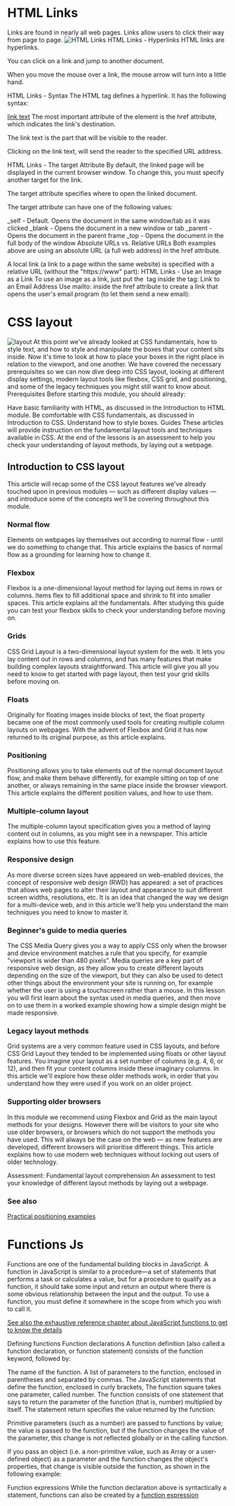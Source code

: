 # HTML Links
Links are found in nearly all web pages. Links allow users to click their way from page to page.
![HTML Links](https://www.wikihow.com/images/thumb/3/37/Create-a-Link-With-Simple-HTML-Programming-Step-2-Version-3.jpg/v4-460px-Create-a-Link-With-Simple-HTML-Programming-Step-2-Version-3.jpg)
HTML Links - Hyperlinks
HTML links are hyperlinks.

You can click on a link and jump to another document.

When you move the mouse over a link, the mouse arrow will turn into a little hand.

HTML Links - Syntax
The HTML <a> tag defines a hyperlink. It has the following syntax:

<a href="url">link text</a>
The most important attribute of the <a> element is the href attribute, which indicates the link's destination.

The link text is the part that will be visible to the reader.

Clicking on the link text, will send the reader to the specified URL address.

HTML Links - The target Attribute
By default, the linked page will be displayed in the current browser window. To change this, you must specify another target for the link.

The target attribute specifies where to open the linked document.

The target attribute can have one of the following values:

_self - Default. Opens the document in the same window/tab as it was clicked
_blank - Opens the document in a new window or tab
_parent - Opens the document in the parent frame
_top - Opens the document in the full body of the window
Absolute URLs vs. Relative URLs
Both examples above are using an absolute URL (a full web address) in the href attribute.

A local link (a link to a page within the same website) is specified with a relative URL (without the "https://www" part):
HTML Links - Use an Image as a Link
To use an image as a link, just put the <img> tag inside the <a> tag:
Link to an Email Address
Use mailto: inside the href attribute to create a link that opens the user's email program (to let them send a new email):

# CSS layout
  ![layout](https://encrypted-tbn0.gstatic.com/images?q=tbn:ANd9GcTu4oXVAwnBhvziuWzyNXO5weIwjKo__8x4Rg&usqp=CAU)
At this point we've already looked at CSS fundamentals,
how to style text, and how to style and manipulate the boxes that your content sits inside.
Now it's time to look at how to place your boxes in the right place in relation to the viewport, and one another.
We have covered the necessary prerequisites so we can now dive deep into CSS layout, looking at different display settings, modern layout tools like flexbox,
CSS grid, and positioning, and some of the legacy techniques you might still want to know about.
Prerequisites
Before starting this module, you should already:

Have basic familiarity with HTML, as discussed in the Introduction to HTML module.
Be comfortable with CSS fundamentals, as discussed in Introduction to CSS.
Understand how to style boxes.
Guides
These articles will provide instruction on the fundamental layout tools and techniques available in CSS. At the end of the lessons is an assessment to help you check your understanding of layout methods, by laying out a webpage.

## Introduction to CSS layout
This article will recap some of the CSS layout features we've already touched upon in previous modules — such as different display values — and introduce some of the concepts we'll be covering throughout this module.
### Normal flow
Elements on webpages lay themselves out according to normal flow - until we do something to change that. This article explains the basics of normal flow as a grounding for learning how to change it.
### Flexbox
Flexbox is a one-dimensional layout method for laying out items in rows or columns. Items flex to fill additional space and shrink to fit into smaller spaces. This article explains all the fundamentals. After studying this guide you can test your flexbox skills to check your understanding before moving on.
### Grids
CSS Grid Layout is a two-dimensional layout system for the web. It lets you lay content out in rows and columns, and has many features that make building complex layouts straightforward. This article will give you all you need to know to get started with page layout, then test your grid skills before moving on.
### Floats
Originally for floating images inside blocks of text, the float property became one of the most commonly used tools for creating multiple column layouts on webpages. With the advent of Flexbox and Grid it has now returned to its original purpose, as this article explains.
### Positioning
Positioning allows you to take elements out of the normal document layout flow, and make them behave differently, for example sitting on top of one another, or always remaining in the same place inside the browser viewport. This article explains the different position values, and how to use them.
### Multiple-column layout
The multiple-column layout specification gives you a method of laying content out in columns, as you might see in a newspaper. This article explains how to use this feature.
### Responsive design
As more diverse screen sizes have appeared on web-enabled devices, the concept of responsive web design (RWD) has appeared: a set of practices that allows web pages to alter their layout and appearance to suit different screen widths, resolutions, etc. It is an idea that changed the way we design for a multi-device web, and in this article we'll help you understand the main techniques you need to know to master it.
### Beginner's guide to media queries
The CSS Media Query gives you a way to apply CSS only when the browser and device environment matches a rule that you specify, for example "viewport is wider than 480 pixels". Media queries are a key part of responsive web design, as they allow you to create different layouts depending on the size of the viewport, but they can also be used to detect other things about the environment your site is running on, for example whether the user is using a touchscreen rather than a mouse. In this lesson you will first learn about the syntax used in media queries, and then move on to use them in a worked example showing how a simple design might be made responsive.
### Legacy layout methods
Grid systems are a very common feature used in CSS layouts, and before CSS Grid Layout they tended to be implemented using floats or other layout features. You imagine your layout as a set number of columns (e.g. 4, 6, or 12), and then fit your content columns inside these imaginary columns. In this article we'll explore how these older methods work, in order that you understand how they were used if you work on an older project.
### Supporting older browsers
In this module we recommend using Flexbox and Grid as the main layout methods for your designs. However there will be visitors to your site who use older browsers, or browsers which do not support the methods you have used. This will always be the case on the web — as new features are developed, different browsers will prioritise different things. This article explains how to use modern web techniques without locking out users of older technology.

Assessment: Fundamental layout comprehension
An assessment to test your knowledge of different layout methods by laying out a webpage.
### See also
[Practical positioning examples
](https://developer.mozilla.org/en-US/docs/Learn/CSS/CSS_layout/Practical_positioning_examples)
  
 
  
  
  # Functions Js
  
  Functions are one of the fundamental building blocks in JavaScript. A function in JavaScript is similar to a procedure—a set of statements that performs a task or calculates a value, but for a procedure to qualify as a function, it should take some input and return an output where there is some obvious relationship between the input and the output. To use a function, you must define it somewhere in the scope from which you wish to call it.

[See also the exhaustive reference chapter about JavaScript functions to get to know the details](https://developer.mozilla.org/en-US/docs/Web/JavaScript/Reference/Functions)
  
  Defining functions
Function declarations
A function definition (also called a function declaration, or function statement) consists of the function keyword, followed by:

The name of the function.
A list of parameters to the function, enclosed in parentheses and separated by commas.
The JavaScript statements that define the function, enclosed in curly brackets, 
  The function square takes one parameter, called number. The function consists of one statement that says to return the parameter of the function (that is, number) multiplied by itself. The statement return specifies the value returned by the function:
  
  Primitive parameters (such as a number) are passed to functions by value; the value is passed to the function, but if the function changes the value of the parameter, this change is not reflected globally or in the calling function.

If you pass an object (i.e. a non-primitive value, such as Array or a user-defined object) as a parameter and the function changes the object's properties, that change is visible outside the function, as shown in the following example:
  
  Function expressions
While the function declaration above is syntactically a statement, functions can also be created by a [function expression](https://developer.mozilla.org/en-US/docs/Web/JavaScript/Reference/Operators/function)

